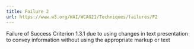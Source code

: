 ```yaml
---
title: Failure 2
url: https://www.w3.org/WAI/WCAG21/Techniques/failures/F2
---
```

Failure of Success Criterion 1.3.1 due to using changes in text presentation to convey information without using the appropriate markup or text
